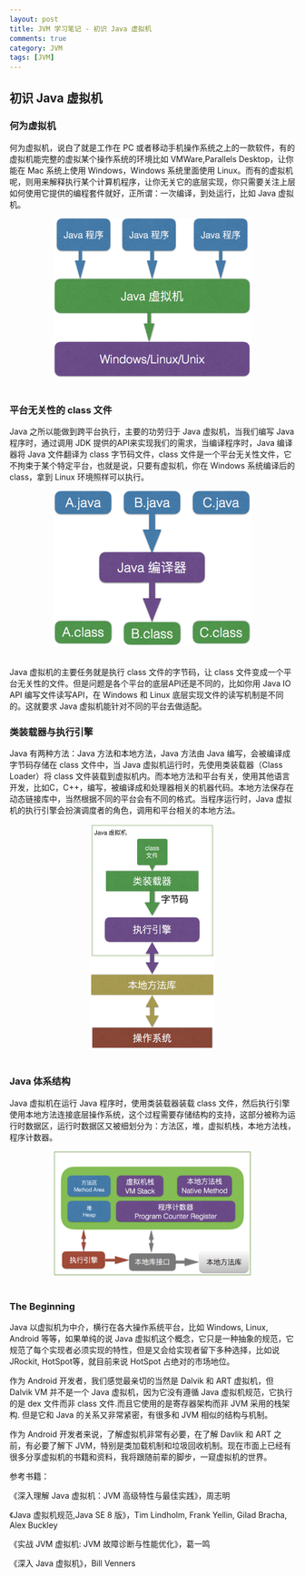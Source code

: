 ```yaml
---
layout: post
title: JVM 学习笔记 - 初识 Java 虚拟机
comments: true
category: JVM
tags: [JVM]
---
```

## 初识 Java 虚拟机

### 何为虚拟机

何为虚拟机，说白了就是工作在 PC 或者移动手机操作系统之上的一款软件，有的虚拟机能完整的虚拟某个操作系统的环境比如 VMWare,Parallels Desktop，让你能在 Mac 系统上使用 Windows，Windows 系统里面使用 Linux。而有的虚拟机呢，则用来解释执行某个计算机程序，让你无关它的底层实现，你只需要关注上层如何使用它提供的编程套件就好，正所谓：一次编译，到处运行，比如 Java 虚拟机。

<div align="center">
<img src="/attachments/images/learn_jvm/learn_jvm_chapter_1.png"  width="350"  height="282"/>
 </div>
<br>

### 平台无关性的 class 文件

Java 之所以能做到跨平台执行，主要的功劳归于 Java 虚拟机，当我们编写 Java 程序时，通过调用 JDK 提供的API来实现我们的需求，当编译程序时，Java 编译器将 Java 文件翻译为 class 字节码文件，class 文件是一个平台无关性文件，它不拘束于某个特定平台，也就是说，只要有虚拟机，你在 Windows 系统编译后的 class，拿到 Linux 环境照样可以执行。

<div align="center">
<img src="/attachments/images/learn_jvm/learn_jvm_chapter_1-2.png" width="350"  height="275" />
 </div>
<br>

Java 虚拟机的主要任务就是执行 class 文件的字节码，让 class 文件变成一个平台无关性的文件。但是问题是各个平台的底层API还是不同的，比如你用 Java IO API 编写文件读写API，在 Windows 和 Linux 底层实现文件的读写机制是不同的。这就要求 Java 虚拟机能针对不同的平台去做适配。

### 类装载器与执行引擎

Java 有两种方法：Java 方法和本地方法，Java 方法由 Java 编写，会被编译成字节码存储在 class 文件中，当 Java 虚拟机运行时，先使用类装载器（Class Loader）将 class 文件装载到虚拟机内。而本地方法和平台有关，使用其他语言开发，比如C，C++，编写，被编译成和处理器相关的机器代码。本地方法保存在动态链接库中，当然根据不同的平台会有不同的格式。当程序运行时，Java 虚拟机的执行引擎会扮演调度者的角色，调用和平台相关的本地方法。

<div align="center">
<img src="/attachments/images/learn_jvm/learn_jvm_chapter_1-3.png" width="220"  height="397"/>
 </div>
<br>

### Java 体系结构
Java 虚拟机在运行 Java 程序时，使用类装载器装载 class 文件，然后执行引擎使用本地方法连接底层操作系统，这个过程需要存储结构的支持，这部分被称为运行时数据区，运行时数据区又被细划分为：方法区，堆，虚拟机栈，本地方法栈，程序计数器。

<div align="center">
<img src="/attachments/images/learn_jvm/learn_jvm_chapter_1-4.png" width="350"  height="221"/>
 </div>
<br>

### The Beginning

Java 以虚拟机为中介，横行在各大操作系统平台，比如 Windows, Linux, Android 等等，如果单纯的说 Java 虚拟机这个概念，它只是一种抽象的规范，它规范了每个实现者必须实现的特性，但是又会给实现者留下多种选择，比如说 JRockit, HotSpot等，就目前来说 HotSpot 占绝对的市场地位。

作为 Android 开发者，我们感觉最亲切的当然是 Dalvik 和 ART 虚拟机，但 Dalvik VM 并不是一个 Java 虚拟机，因为它没有遵循 Java 虚拟机规范，它执行的是 dex 文件而非 class 文件.而且它使用的是寄存器架构而非 JVM 采用的栈架构. 但是它和 Java 的关系又非常紧密，有很多和 JVM 相似的结构与机制。

作为 Android 开发者来说，了解虚拟机非常有必要，在了解 Davlik 和 ART 之前，有必要了解下 JVM，特别是类加载机制和垃圾回收机制。现在市面上已经有很多分享虚拟机的书籍和资料，我将跟随前辈的脚步，一窥虚拟机的世界。


参考书籍：

《深入理解 Java 虚拟机：JVM 高级特性与最佳实践》，周志明

《Java 虚拟机规范,Java SE 8 版》，Tim Lindholm, Frank Yellin, Gilad Bracha, Alex Buckley

《实战 JVM 虚拟机: JVM 故障诊断与性能优化》，葛一鸣

《深入 Java 虚拟机》，Bill Venners
